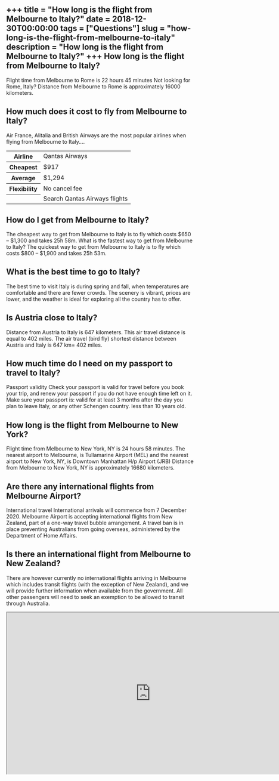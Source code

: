 +++
title = "How long is the flight from Melbourne to Italy?"
date = 2018-12-30T00:00:00
tags = ["Questions"]
slug = "how-long-is-the-flight-from-melbourne-to-italy"
description = "How long is the flight from Melbourne to Italy?"
+++
How long is the flight from Melbourne to Italy?
-----------------------------------------------

Flight time from Melbourne to Rome is 22 hours 45 minutes Not looking for Rome, Italy? Distance from Melbourne to Rome is approximately 16000 kilometers.

How much does it cost to fly from Melbourne to Italy?
-----------------------------------------------------

Air France, Alitalia and British Airways are the most popular airlines when flying from Melbourne to Italy….

<table><tr><th>Airline</th><td>Qantas Airways</td></tr><tr><th>Cheapest</th><td>$917</td></tr><tr><th>Average</th><td>$1,294</td></tr><tr><th>Flexibility</th><td>No cancel fee</td></tr><tr><th></th><td>Search Qantas Airways flights</td></tr></table>

How do I get from Melbourne to Italy?
-------------------------------------

The cheapest way to get from Melbourne to Italy is to fly which costs $650 – $1,300 and takes 25h 58m. What is the fastest way to get from Melbourne to Italy? The quickest way to get from Melbourne to Italy is to fly which costs $800 – $1,900 and takes 25h 53m.

What is the best time to go to Italy?
-------------------------------------

The best time to visit Italy is during spring and fall, when temperatures are comfortable and there are fewer crowds. The scenery is vibrant, prices are lower, and the weather is ideal for exploring all the country has to offer.

Is Austria close to Italy?
--------------------------

Distance from Austria to Italy is 647 kilometers. This air travel distance is equal to 402 miles. The air travel (bird fly) shortest distance between Austria and Italy is 647 km= 402 miles.

How much time do I need on my passport to travel to Italy?
----------------------------------------------------------

Passport validity Check your passport is valid for travel before you book your trip, and renew your passport if you do not have enough time left on it. Make sure your passport is: valid for at least 3 months after the day you plan to leave Italy, or any other Schengen country. less than 10 years old.

How long is the flight from Melbourne to New York?
--------------------------------------------------

Flight time from Melbourne to New York, NY is 24 hours 58 minutes. The nearest airport to Melbourne, is Tullamarine Airport (MEL) and the nearest airport to New York, NY, is Downtown Manhattan H/p Airport (JRB) Distance from Melbourne to New York, NY is approximately 16680 kilometers.

Are there any international flights from Melbourne Airport?
-----------------------------------------------------------

International travel International arrivals will commence from 7 December 2020. Melbourne Airport is accepting international flights from New Zealand, part of a one-way travel bubble arrangement. A travel ban is in place preventing Australians from going overseas, administered by the Department of Home Affairs.

Is there an international flight from Melbourne to New Zealand?
---------------------------------------------------------------

There are however currently no international flights arriving in Melbourne which includes transit flights (with the exception of New Zealand), and we will provide further information when available from the government. All other passengers will need to seek an exemption to be allowed to transit through Australia.

<iframe allow="accelerometer; autoplay; clipboard-write; encrypted-media; gyroscope; picture-in-picture" allowfullscreen="" class="__youtube_prefs__  epyt-is-override  no-lazyload" data-no-lazy="1" data-origheight="433" data-origwidth="770" data-skipgform_ajax_framebjll="" height="433" id="_ytid_95232" loading="lazy" src="https://www.youtube.com/embed/J3-6X1fdvgI?enablejsapi=1&autoplay=0&cc_load_policy=0&cc_lang_pref=&iv_load_policy=1&loop=0&modestbranding=0&rel=1&fs=1&playsinline=0&autohide=2&theme=dark&color=red&controls=1&" title="YouTube player" width="770"></iframe>